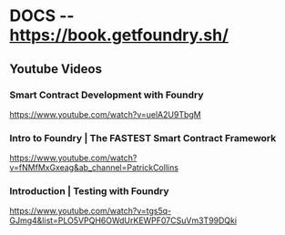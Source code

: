 # DOCS -- https://book.getfoundry.sh/

## Youtube Videos

### Smart Contract Development with Foundry
https://www.youtube.com/watch?v=uelA2U9TbgM

### Intro to Foundry | The FASTEST Smart Contract Framework
https://www.youtube.com/watch?v=fNMfMxGxeag&ab_channel=PatrickCollins

### Introduction | Testing with Foundry
https://www.youtube.com/watch?v=tgs5q-GJmg4&list=PLO5VPQH6OWdUrKEWPF07CSuVm3T99DQki